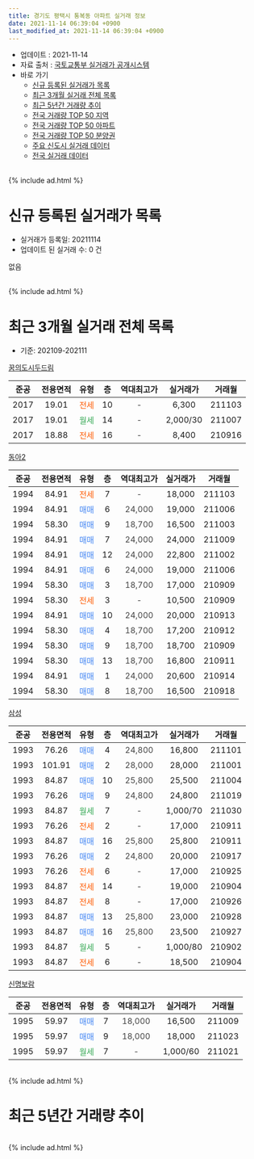 ```yaml
---
title: 경기도 평택시 통복동 아파트 실거래 정보
date: 2021-11-14 06:39:04 +0900
last_modified_at: 2021-11-14 06:39:04 +0900
---
```


* 업데이트 : 2021-11-14
* 자료 출처 : [국토교통부 실거래가 공개시스템](http://rt.molit.go.kr)
* 바로 가기
    * [신규 등록된 실거래가 목록](#신규-등록된-실거래가-목록)
    * [최근 3개월 실거래 전체 목록](#최근-3개월-실거래-전체-목록)
    * [최근 5년간 거래량 추이](#최근-5년간-거래량-추이)
    * [전국 거래량 TOP 50 지역](https://inasie.github.io/apt-trade-info/최근-3개월-전국에서-가장-거래가-많이-발생한-지역)
    * [전국 거래량 TOP 50 아파트](https://inasie.github.io/apt-trade-info/최근-3개월-전국에서-가장-거래가-많이-발생한-아파트)
    * [전국 거래량 TOP 50 분양권](https://inasie.github.io/apt-trade-info/최근-3개월-전국에서-가장-거래가-많이-발생한-분양권)
    * [주요 신도시 실거래 데이터](https://inasie.github.io/apt-trade-info/주요-신도시)
    * [전국 실거래 데이터](https://inasie.github.io/apt-trade-info/전국)
<br>
{% include ad.html %}
<br>

# 신규 등록된 실거래가 목록
* 실거래가 등록일: 20211114
* 업데이트 된 실거래 수: 0 건

없음

<br>
{% include ad.html %}
<br>

# 최근 3개월 실거래 전체 목록
* 기준: 202109-202111


[꿈의도시두드림](https://search.naver.com/search.naver?query=%EA%B2%BD%EA%B8%B0%EB%8F%84+%ED%8F%89%ED%83%9D%EC%8B%9C+%ED%86%B5%EB%B3%B5%EB%8F%99+%EA%BF%88%EC%9D%98%EB%8F%84%EC%8B%9C%EB%91%90%EB%93%9C%EB%A6%BC)

|준공|전용면적|유형|층|역대최고가|실거래가|거래월|
|:---:|:---:|:---:|:---:|:---:|:---:|:---:|
|2017|19.01|<span style="color:#ff5a00">전세</span>|10|<span style="color:#444444">-</span>|6,300|211103|
|2017|19.01|<span style="color:#34a853">월세</span>|14|<span style="color:#444444">-</span>|2,000/30|211007|
|2017|18.88|<span style="color:#ff5a00">전세</span>|16|<span style="color:#444444">-</span>|8,400|210916|

[동아2](https://search.naver.com/search.naver?query=%EA%B2%BD%EA%B8%B0%EB%8F%84+%ED%8F%89%ED%83%9D%EC%8B%9C+%ED%86%B5%EB%B3%B5%EB%8F%99+%EB%8F%99%EC%95%842)

|준공|전용면적|유형|층|역대최고가|실거래가|거래월|
|:---:|:---:|:---:|:---:|:---:|:---:|:---:|
|1994|84.91|<span style="color:#ff5a00">전세</span>|7|<span style="color:#444444">-</span>|18,000|211103|
|1994|84.91|<span style="color:#4285f3">매매</span>|6|<span style="color:#444444">24,000</span>|19,000|211006|
|1994|58.30|<span style="color:#4285f3">매매</span>|9|<span style="color:#444444">18,700</span>|16,500|211003|
|1994|84.91|<span style="color:#4285f3">매매</span>|7|<span style="color:#444444">24,000</span>|24,000|211009|
|1994|84.91|<span style="color:#4285f3">매매</span>|12|<span style="color:#444444">24,000</span>|22,800|211002|
|1994|84.91|<span style="color:#4285f3">매매</span>|6|<span style="color:#444444">24,000</span>|19,000|211006|
|1994|58.30|<span style="color:#4285f3">매매</span>|3|<span style="color:#444444">18,700</span>|17,000|210909|
|1994|58.30|<span style="color:#ff5a00">전세</span>|3|<span style="color:#444444">-</span>|10,500|210909|
|1994|84.91|<span style="color:#4285f3">매매</span>|10|<span style="color:#444444">24,000</span>|20,000|210913|
|1994|58.30|<span style="color:#4285f3">매매</span>|4|<span style="color:#444444">18,700</span>|17,200|210912|
|1994|58.30|<span style="color:#4285f3">매매</span>|9|<span style="color:#444444">18,700</span>|18,700|210909|
|1994|58.30|<span style="color:#4285f3">매매</span>|13|<span style="color:#444444">18,700</span>|16,800|210911|
|1994|84.91|<span style="color:#4285f3">매매</span>|1|<span style="color:#444444">24,000</span>|20,600|210914|
|1994|58.30|<span style="color:#4285f3">매매</span>|8|<span style="color:#444444">18,700</span>|16,500|210918|

[삼성](https://search.naver.com/search.naver?query=%EA%B2%BD%EA%B8%B0%EB%8F%84+%ED%8F%89%ED%83%9D%EC%8B%9C+%ED%86%B5%EB%B3%B5%EB%8F%99+%EC%82%BC%EC%84%B1)

|준공|전용면적|유형|층|역대최고가|실거래가|거래월|
|:---:|:---:|:---:|:---:|:---:|:---:|:---:|
|1993|76.26|<span style="color:#4285f3">매매</span>|4|<span style="color:#444444">24,800</span>|16,800|211101|
|1993|101.91|<span style="color:#4285f3">매매</span>|2|<span style="color:#444444">28,000</span>|28,000|211001|
|1993|84.87|<span style="color:#4285f3">매매</span>|10|<span style="color:#444444">25,800</span>|25,500|211004|
|1993|76.26|<span style="color:#4285f3">매매</span>|9|<span style="color:#444444">24,800</span>|24,800|211019|
|1993|84.87|<span style="color:#34a853">월세</span>|7|<span style="color:#444444">-</span>|1,000/70|211030|
|1993|76.26|<span style="color:#ff5a00">전세</span>|2|<span style="color:#444444">-</span>|17,000|210911|
|1993|84.87|<span style="color:#4285f3">매매</span>|16|<span style="color:#444444">25,800</span>|25,800|210911|
|1993|76.26|<span style="color:#4285f3">매매</span>|2|<span style="color:#444444">24,800</span>|20,000|210917|
|1993|76.26|<span style="color:#ff5a00">전세</span>|6|<span style="color:#444444">-</span>|17,000|210925|
|1993|84.87|<span style="color:#ff5a00">전세</span>|14|<span style="color:#444444">-</span>|19,000|210904|
|1993|84.87|<span style="color:#ff5a00">전세</span>|8|<span style="color:#444444">-</span>|17,000|210926|
|1993|84.87|<span style="color:#4285f3">매매</span>|13|<span style="color:#444444">25,800</span>|23,000|210928|
|1993|84.87|<span style="color:#4285f3">매매</span>|16|<span style="color:#444444">25,800</span>|23,500|210927|
|1993|84.87|<span style="color:#34a853">월세</span>|5|<span style="color:#444444">-</span>|1,000/80|210902|
|1993|84.87|<span style="color:#ff5a00">전세</span>|6|<span style="color:#444444">-</span>|18,500|210904|

[신명보람](https://search.naver.com/search.naver?query=%EA%B2%BD%EA%B8%B0%EB%8F%84+%ED%8F%89%ED%83%9D%EC%8B%9C+%ED%86%B5%EB%B3%B5%EB%8F%99+%EC%8B%A0%EB%AA%85%EB%B3%B4%EB%9E%8C)

|준공|전용면적|유형|층|역대최고가|실거래가|거래월|
|:---:|:---:|:---:|:---:|:---:|:---:|:---:|
|1995|59.97|<span style="color:#4285f3">매매</span>|7|<span style="color:#444444">18,000</span>|16,500|211009|
|1995|59.97|<span style="color:#4285f3">매매</span>|9|<span style="color:#444444">18,000</span>|18,000|211023|
|1995|59.97|<span style="color:#34a853">월세</span>|7|<span style="color:#444444">-</span>|1,000/60|211021|


<br>
{% include ad.html %}
<br>

# 최근 5년간 거래량 추이


<div style="width:100%;">
    <canvas id="deal_progress" height="200"></canvas>
</div>

<script>
new Chart(document.getElementById("deal_progress"), {
    type: 'line',
    data: {
        labels: ['201611','201612','201701','201702','201703','201704','201705','201706','201707','201708','201709','201710','201711','201712','201801','201802','201803','201804','201805','201806','201807','201808','201809','201810','201811','201812','201901','201902','201903','201904','201905','201906','201907','201908','201909','201910','201911','201912','202001','202002','202003','202004','202005','202006','202007','202008','202009','202010','202011','202012','202101','202102','202103','202104','202105','202106','202107','202108','202109','202110','202111'],
        datasets: [{
            label: '매매',
            pointRadius: 1,
            data: [2, 3, 2, 1, 8, 2, 6, 2, 3, 1, 2, 5, 4, 3, 4, 5, 9, 4, 1, 2, 6, 3, 8, 3, 5, 5, 3, 2, 4, 4, 5, 3, 4, 2, 3, 57, 5, 4, 4, 5, 9, 9, 6, 9, 7, 3, 1, 5, 7, 2, 6, 11, 12, 30, 23, 28, 8, 9, 11, 10, 1],
            borderColor: "rgba(255, 201, 14, 1)",
            backgroundColor: "rgba(255, 201, 14, 0.5)",
            fill: false,
            lineTension: 0
        },{
            label: '전월세',
            pointRadius: 1,
            data: [7, 3, 4, 5, 3, 4, 1, 2, 1, 1, 5, 4, 15, 35, 27, 9, 14, 10, 9, 8, 13, 6, 4, 4, 7, 17, 8, 8, 8, 5, 3, 12, 10, 9, 4, 6, 7, 19, 11, 11, 7, 4, 7, 7, 9, 13, 5, 6, 11, 13, 3, 7, 7, 14, 6, 15, 8, 10, 8, 3, 2],
            borderColor: "rgba(0, 141, 185, 1)",
            backgroundColor: "rgba(0, 141, 185, 0.5)",
            fill: false,
            lineTension: 0
        }
        ]
    },
    options: {
        responsive: true,
        title: {
            display: false
        },
        tooltips: {
            mode: 'index',
            intersect: false
        },
        hover: {
            mode: 'nearest',
            intersect: true
        },
        scales: {
            xAxes: [{
                display: true,
                scaleLabel: {
                    display: true,
                    labelString: '년/월'
                }
            }],
            yAxes: [{
                display: true,
                ticks: {
                    suggestedMin: 0,
                },
                scaleLabel: {
                    display: true,
                    labelString: '실거래 수'
                }
            }]
        }
    }
});

</script>


<br>
{% include ad.html %}
<br>

